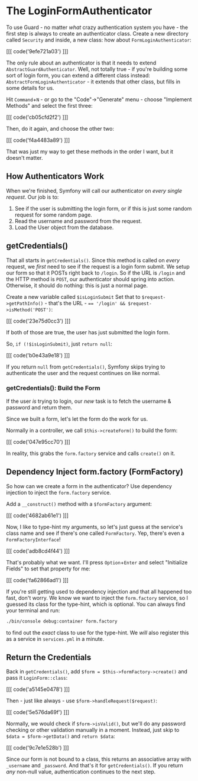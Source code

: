 # The LoginFormAuthenticator

To use Guard - no matter *what* crazy authentication system you have - the first
step is always to create an authenticator class. Create a new directory called `Security`
and inside, a new class: how about `FormLoginAuthenticator`:

[[[ code('9efe721a03') ]]]

The only rule about an authenticator is that it needs to extend `AbstractGuardAuthenticator`.
Well, not totally true - if you're building some sort of login form, you can extend
a different class instead: `AbstractFormLoginAuthenticator` - it extends that other
class, but fills in some details for us.

Hit `Command`+`N` - or go to the "Code"->"Generate" menu - choose "Implement Methods" and
select the first three:

[[[ code('cb05cfd2f2') ]]]

Then, do it again, and choose the other two:

[[[ code('f4a4483a89') ]]]

That was just my way to get these methods in the order I want, but it doesn't matter.

## How Authenticators Work

When we're finished, Symfony will call our authenticator on *every single request*. Our
job is to:

1. See if the user is submitting the login form, or if this is just some random
   request for some random page.
2. Read the username and password from the request.
3. Load the User object from the database.

## getCredentials()

That all starts in `getCredentials()`. Since this method is called on *every* request,
we *first* need to see if the request is a login form submit. We setup our form so
that it POSTs right back to `/login`. So if the URL is `/login` and the HTTP method
is `POST`, our authenticator should spring into action. Otherwise, it should do nothing:
this is just a normal page.

Create a new variable called `$isLoginSubmit` Set that to `$request->getPathInfo()` -
that's the URL - `== '/login' && $request->isMethod('POST')`:

[[[ code('23e75d0cc3') ]]]

If both of those are true, the user has just submitted the login form.

So, `if (!$isLoginSubmit)`, just `return null`:

[[[ code('b0e43a9e18') ]]]

If you return `null` from `getCredentials()`, Symfony skips trying to authenticate the user
and the request continues on like normal.

### getCredentials(): Build the Form

If the user *is* trying to login, our *new* task is to fetch the username & password
and return them.

Since we built a form, let's let the form do the work for us.

Normally in a controller, we call `$this->createForm()` to build the form:

[[[ code('047e95cc70') ]]]

In reality, this grabs the `form.factory` service and calls `create()` on it.

## Dependency Inject form.factory (FormFactory)

So how can we create a form in the authenticator? Use dependency injection to inject
the `form.factory` service.

Add a `__construct()` method with a `$formFactory` argument:

[[[ code('4682ab61e1') ]]]

Now, I like to type-hint my arguments, so let's just guess at the service's class name
and see if there's one called `FormFactory`. Yep, there's even a `FormFactoryInterface`!

[[[ code('adb8cd4f44') ]]]

That's probably what we want. I'll press `Option`+`Enter` and select "Initialize Fields"
to set that property for me:

[[[ code('fa62866ad1') ]]]

If you're still getting used to dependency injection and that all happened too fast,
don't worry. We know we want to inject the `form.factory` service, so I guessed its
class for the type-hint, which is optional. You can always find your terminal and run:

```bash
./bin/console debug:container form.factory
```

to find out the *exact* class to use for the type-hint. We *will* also register this
as a service in `services.yml` in a minute.

## Return the Credentials

Back in `getCredentials()`, add `$form = $this->formFactory->create()` and pass it
`LoginForm::class`:

[[[ code('a5145e0478') ]]]

Then - just like always - use `$form->handleRequest($request)`:

[[[ code('5e576da69f') ]]]

Normally, we would check if `$form->isValid()`, but we'll do any password checking
or other validation manually in a moment. Instead, just skip to `$data = $form->getData()`
and `return $data`:

[[[ code('9c7e1e528b') ]]]

Since our form is not bound to a class, this returns an associative array with
`_username` and `_password`. And that's it for `getCredentials()`. If you return
*any* non-null value, authentication continues to the next step.

